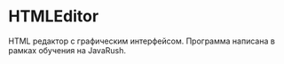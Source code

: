 # HTMLEditor
HTML редактор с графическим интерфейсом. Программа написана в рамках обучения на JavaRush.

